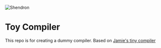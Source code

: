 ![Shendron](https://preview.redd.it/nteqn9c2yw221.jpg?width=960&crop=smart&auto=webp&s=a6aa011e98c1ba6c7e637cd03f44c12903421e08)

# Toy Compiler
This repo is for creating a dummy compiler. Based on [Jamie's tiny compiler](https://github.com/jamiebuilds/the-super-tiny-compiler)

